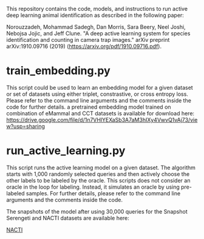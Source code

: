 This repository contains the code, models, and instructions to run active deep learning animal identification as described in the following paper:

Norouzzadeh, Mohammad Sadegh, Dan Morris, Sara Beery, Neel Joshi, Nebojsa Jojic, and Jeff Clune. "A deep active learning system for species identification and counting in camera trap images." arXiv preprint arXiv:1910.09716 (2019) (https://arxiv.org/pdf/1910.09716.pdf).

# train_embedding.py

This script could be used to learn an embedding model for a given dataset or set of datasets using either triplet, constrastive, or cross entropy loss.
Please refer to the command line arguments and the comments inside the code for further details.
a pretrained embedding model trained on combination of eMammal and CCT datasets is available for download here:
https://drive.google.com/file/d/1n7VHlYEXaSb3A7aM3hIXy4VwvQ1vAj73/view?usp=sharing

# run_active_learning.py

This script runs the active learning model on a given dataset. The algorithm starts with 1,000 randomly selected queries and then actively choose the other labels to be labeled by the oracle. This scripts does not consider an oracle in the loop for labeling. Instead, it simulates an oracle by using pre-labeled samples. For further details, please refer to the command line arguments and the comments inside the code.

The snapshots of the model after using 30,000 queries for the Snapshot Serengeti and NACTI datasets are available here:

[NACTI](https://drive.google.com/file/d/1M_RzHbBEAWfD6KSBuQOMsH5dC-AH5s7t/view?usp=sharing)
